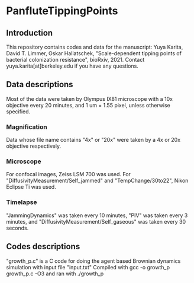 # PanfluteTippingPoints

## Introduction
This repository contains codes and data for the manuscript: Yuya Karita, David T. Limmer, Oskar Hallatschek, "Scale-dependent tipping points of bacterial colonization resistance", bioRxiv, 2021.
Contact yuya.karita[at]berkeley.edu if you have any questions.

## Data descriptions
Most of the data were taken by Olympus IX81 microscope with a 10x objective every 20 minutes, and 1 um = 1.55 pixel, unless otherwise specified.
### Magnification
Data whose file name contains "4x" or "20x" were taken by a 4x or 20x objective respectively.
### Microscope
For confocal images, Zeiss LSM 700 was used. For "DiffusivityMeasurement/Self_jammed" and "TempChange/30to22", Nikon Eclipse Ti was used.
### Timelapse
"JammingDynamics" was taken every 10 minutes, "PIV" was taken every 3 minutes, and "DiffusivityMeasurement/Self_gaseous" was taken every 30 seconds.

## Codes descriptions
"growth_p.c" is a C code for doing the agent based Brownian dynamics simulation with input file "input.txt" 
Compiled with gcc -o growth_p growth_p.c -O3 and ran with ./growth_p
